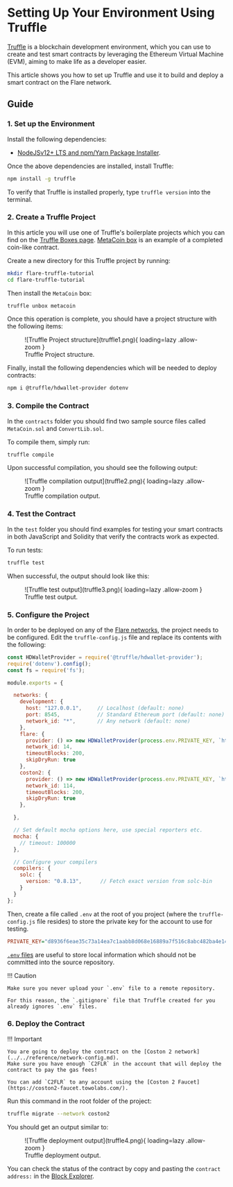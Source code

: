 # Setting Up Your Environment Using Truffle

[Truffle](https://trufflesuite.com/) is a blockchain development environment, which you can use to create and test smart contracts by leveraging the Ethereum Virtual Machine (EVM), aiming to make life as a developer easier.

This article shows you how to set up Truffle and use it to build and deploy a smart contract on the Flare network.

## Guide

### 1. Set up the Environment

Install the following dependencies:

* [NodeJSv12+ LTS and npm/Yarn Package Installer](https://nodejs.org/en/).

Once the above dependencies are installed, install Truffle:

```bash
npm install -g truffle
```

To verify that Truffle is installed properly, type `truffle version` into the terminal.

### 2. Create a Truffle Project

In this article you will use one of Truffle's boilerplate projects which you can find on the [Truffle Boxes page](https://trufflesuite.com/boxes/).
[MetaCoin box](https://trufflesuite.com/boxes/metacoin/) is an example of a completed coin-like contract.

Create a new directory for this Truffle project by running:

```bash
mkdir flare-truffle-tutorial
cd flare-truffle-tutorial
```

Then install the `MetaCoin` box:

```bash
truffle unbox metacoin
```

Once this operation is complete, you should have a project structure with the following items:

<figure markdown>
  ![Truffle Project structure](truffle1.png){ loading=lazy .allow-zoom }
  <figcaption>Truffle Project structure.</figcaption>
</figure>

Finally, install the following dependencies which will be needed to deploy contracts:

```bash
npm i @truffle/hdwallet-provider dotenv
```

### 3. Compile the Contract

In the `contracts` folder you should find two sample source files called `MetaCoin.sol` and `ConvertLib.sol`.

To compile them, simply run:

```bash
truffle compile
```

Upon successful compilation, you should see the following output:

<figure markdown>
  ![Truffle compilation output](truffle2.png){ loading=lazy .allow-zoom }
  <figcaption>Truffle compilation output.</figcaption>
</figure>

### 4. Test the Contract

In the `test` folder you should find examples for testing your smart contracts in both JavaScript and Solidity that verify the contracts work as expected.

To run tests:

```bash
truffle test
```

When successful, the output should look like this:

<figure markdown>
  ![Truffle test output](truffle3.png){ loading=lazy .allow-zoom }
  <figcaption>Truffle test output.</figcaption>
</figure>

### 5. Configure the Project

In order to be deployed on any of the [Flare networks](../../reference/network-config.md), the project needs to be configured.
Edit the `truffle-config.js` file and replace its contents with the following:

```javascript
const HDWalletProvider = require('@truffle/hdwallet-provider');
require('dotenv').config();
const fs = require('fs');

module.exports = {

  networks: {
    development: {
      host: "127.0.0.1",     // Localhost (default: none)
      port: 8545,            // Standard Ethereum port (default: none)
      network_id: "*",       // Any network (default: none)
    },
    flare: {
      provider: () => new HDWalletProvider(process.env.PRIVATE_KEY, `https://flare-api.flare.network/ext/C/rpc`),
      network_id: 14,
      timeoutBlocks: 200,
      skipDryRun: true
    },
    coston2: {
      provider: () => new HDWalletProvider(process.env.PRIVATE_KEY, `https://coston2-api.flare.network/ext/C/rpc`),
      network_id: 114,
      timeoutBlocks: 200,
      skipDryRun: true
    },

  },

  // Set default mocha options here, use special reporters etc.
  mocha: {
    // timeout: 100000
  },

  // Configure your compilers
  compilers: {
    solc: {
      version: "0.8.13",      // Fetch exact version from solc-bin
    }
  }
};
```

Then, create a file called `.env` at the root of you project (where the `truffle-config.js` file resides) to store the private key for the account to use for testing.

```ini
PRIVATE_KEY="d8936f6eae35c73a14ea7c1aabb8d068e16889a7f516c8abc482ba4e1489f4cd"
```

[`.env` files](https://www.npmjs.com/package/dotenv) are useful to store local information which should not be committed into the source repository.

!!! Caution

    Make sure you never upload your `.env` file to a remote repository.

    For this reason, the `.gitignore` file that Truffle created for you already ignores `.env` files.

### 6. Deploy the Contract

!!! Important

    You are going to deploy the contract on the [Coston 2 network](../../reference/network-config.md).
    Make sure you have enough `C2FLR` in the account that will deploy the contract to pay the gas fees!

    You can add `C2FLR` to any account using the [Coston 2 Faucet](https://coston2-faucet.towolabs.com/).

Run this command in the root folder of the project:

```bash
truffle migrate --network coston2
```

You should get an output similar to:

<figure markdown>
  ![Truffle deployment output](truffle4.png){ loading=lazy .allow-zoom }
  <figcaption>Truffle deployment output.</figcaption>
</figure>

You can check the status of the contract by copy and pasting the `contract address:` in the [Block Explorer](https://coston2-explorer.flare.network/).
